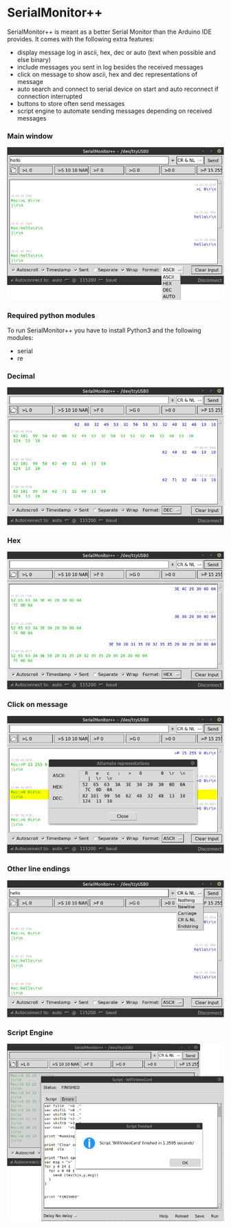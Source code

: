 # SerialMonitor++

SerialMonitor++ is meant as a better Serial Monitor than the Arduino IDE provides. It comes with the following extra features:
- display message log in ascii, hex, dec or auto (text when possible and else binary)
- include messages you sent in log besides the received messages 
- click on message to show ascii, hex and dec representations of message
- auto search and connect to serial device on start and auto reconnect if connection interrupted
- buttons to store often send messages
- script engine to automate sending messages depending on received messages

### Main window
![Main Window](/images/format.png)
### Required python modules
To run SerialMonitor++ you have to install Python3 and the following modules:
- serial
- re

### Decimal
![Decimal](/images/dec.png)

### Hex
![Hex](/images/hex.png)

### Click on message
![Hex](/images/allrepresentations.png)

### Other line endings
![Hex](/images/lineending.png)

### Script Engine
![Hex](/images/scriptengine.png)

